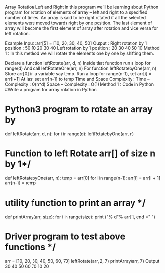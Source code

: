 Array Rotation Left and Right
In this program we’ll be learning about Python program for rotation of elements of array – left and right to a specified number of times. An array is said to be right rotated if all the selected elements were  moved towards right by one position. The last element of array will become the first element of array after rotation and vice versa for left rotation. 

Example
Input :arr[5] = [10, 20, 30, 40, 50]
Output :
Right rotation by 1 position : 50 10 20 30 40
Left rotation by 1 position : 20 30 40 50 10
Method 1 :
In this method we will rotate the elements one by one by shifting them.

Declare a function leftRotate(arr, d, n)
Inside that function run a loop for range(d)
And call leftRotateOne(arr, n)
For function leftRotatebyOne(arr, n)
Store arr[0] in a variable say temp.
Run a loop for range(n-1), set arr[i] = arr[i+1]
At last set arr[n-1] to temp
Time and Space Complexity :
Time – Complexity : O(n*d)
Space – Complexity : O(1)
Method  1 : Code in Python
#Write a program for array rotation in Python

# Python3 program to rotate an array by
def leftRotate(arr, d, n):
    for i in range(d):
        leftRotatebyOne(arr, n)
 
# Function to left Rotate arr[] of size n by 1*/
def leftRotatebyOne(arr, n):
    temp = arr[0]
    for i in range(n-1):
        arr[i] = arr[i + 1]
    arr[n-1] = temp
         
 
# utility function to print an array */
def printArray(arr, size):
    for i in range(size):
        print ("% d"% arr[i], end =" ")
 
  
# Driver program to test above functions */
arr = [10, 20, 30, 40, 50, 60, 70]
leftRotate(arr, 2, 7)
printArray(arr, 7)
Output
30 40 50 60 70 10 20 
